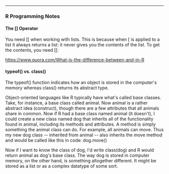 -----------------------------------------------------------------
### R Programming Notes

#### The [] Operator
You need [[ when working with lists. This is because when [ is applied to a list it always returns a list: it never gives you the contents of the list. To get the contents, you need [[:

https://www.quora.com/What-is-the-difference-between-and-in-R

#### typeof() vs. class()
The typeof() function indicates how an object is stored in the computer's memory whereas class() returns its abstract type. 

Object-oriented languages like R typically have what's called base classes.  Take, for instance, a base class called animal.  Now animal is a rather abstract idea (construct), though there are a few attributes that all animals share in common.  Now if R had a base class named animal (it doesn't), I could create a new class named dog that inherits all of the functionality found in animal, including its methods and attributes.  A method is simply something the animal class can do.  For example, all animals can move.  Thus my new dog class -- inherited from animal -- also inherits the move method and would be called like this in code: dog.move() 

Now if I want to know the class of dog, I'd write class(dog) and R would return animal as dog's base class.  The way dog is stored in computer memory, on the other hand, is something altogether different.  It might be stored as a list or as a complex datatype of some sort.
